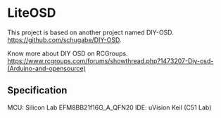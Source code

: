 # LiteOSD
This project is based on another project named DIY-OSD. https://github.com/schugabe/DIY-OSD.

Know more about DIY OSD on RCGroups.
https://www.rcgroups.com/forums/showthread.php?1473207-Diy-osd-(Arduino-and-opensource)

## Specification
MCU: Silicon Lab EFM8BB21f16G_A_QFN20
IDE: uVision Keil (C51 Lab)
